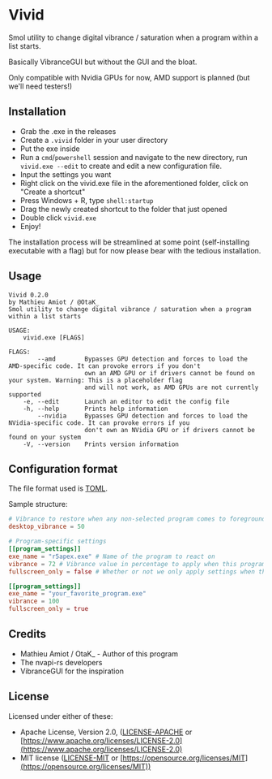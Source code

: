 # Vivid

Smol utility to change digital vibrance / saturation when a program within a list starts.

Basically VibranceGUI but without the GUI and the bloat.

Only compatible with Nvidia GPUs for now, AMD support is planned (but we'll need testers!)

## Installation

* Grab the .exe in the releases
* Create a `.vivid` folder in your user directory
* Put the exe inside
* Run a `cmd`/`powershell` session and navigate to the new directory, run `vivid.exe --edit` to create and edit a new configuration file.
* Input the settings you want
* Right click on the vivid.exe file in the aforementioned folder, click on "Create a shortcut"
* Press Windows + R, type `shell:startup`
* Drag the newly created shortcut to the folder that just opened
* Double click `vivid.exe`
* Enjoy!

The installation process will be streamlined at some point (self-installing executable with a flag) but for now please bear with the tedious installation.

## Usage

```text
Vivid 0.2.0
by Mathieu Amiot / @OtaK_
Smol utility to change digital vibrance / saturation when a program within a list starts

USAGE:
    vivid.exe [FLAGS]

FLAGS:
        --amd        Bypasses GPU detection and forces to load the AMD-specific code. It can provoke errors if you don't
                     own an AMD GPU or if drivers cannot be found on your system. Warning: This is a placeholder flag
                     and will not work, as AMD GPUs are not currently supported
    -e, --edit       Launch an editor to edit the config file
    -h, --help       Prints help information
        --nvidia     Bypasses GPU detection and forces to load the NVidia-specific code. It can provoke errors if you
                     don't own an NVidia GPU or if drivers cannot be found on your system
    -V, --version    Prints version information
```

## Configuration format

The file format used is [TOML](https://toml.io/en/).

Sample structure:

```toml
# Vibrance to restore when any non-selected program comes to foreground, included explorer.exe
desktop_vibrance = 50

# Program-specific settings
[[program_settings]]
exe_name = "r5apex.exe" # Name of the program to react on
vibrance = 72 # Vibrance value in percentage to apply when this program comes to foreground.
fullscreen_only = false # Whether or not we only apply settings when the program comes to foreground in FullScreen mode

[[program_settings]]
exe_name = "your_favorite_program.exe"
vibrance = 100
fullscreen_only = true
```

## Credits

* Mathieu Amiot / OtaK_ - Author of this program
* The nvapi-rs developers
* VibranceGUI for the inspiration

## License

Licensed under either of these:

* Apache License, Version 2.0, ([LICENSE-APACHE](LICENSE-APACHE) or
   [https://www.apache.org/licenses/LICENSE-2.0](https://www.apache.org/licenses/LICENSE-2.0)
* MIT license ([LICENSE-MIT](LICENSE-MIT) or
   [https://opensource.org/licenses/MIT](https://opensource.org/licenses/MIT))
